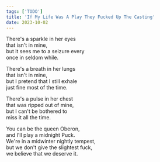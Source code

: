 ```yaml
---
tags: ['TODO']
title: 'If My Life Was A Play They Fucked Up The Casting'
date: 2023-10-02
---
```


There's a sparkle in her eyes  
that isn't in mine,  
but it sees me to a seizure every  
once in seldom while.

There's a breath in her lungs  
that isn't in mine,  
but I pretend that I still exhale  
just fine most of the time.

There's a pulse in her chest  
that was ripped out of mine,  
but I can't be bothered to  
miss it all the time.

You can be the queen Oberon,  
and I'll play a midnight Puck.  
We're in a midwinter nightly tempest,  
but we don't give the slightest fuck,  
we believe that we deserve it.
